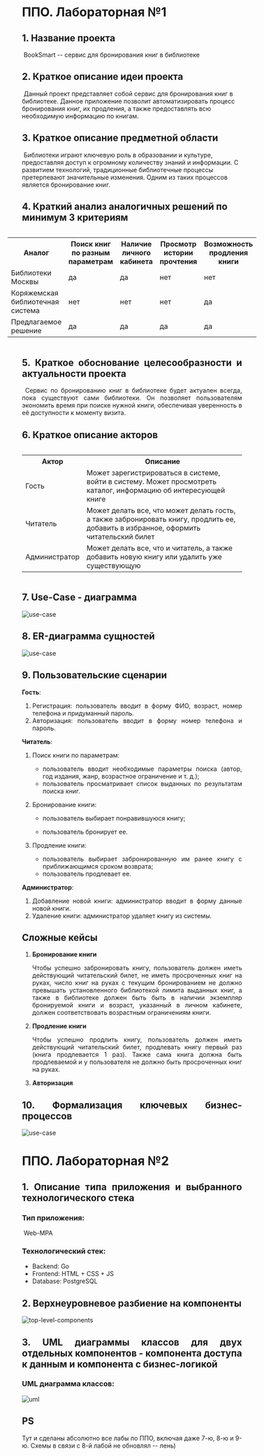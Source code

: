 # ППО. Лабораторная №1

## 1. Название проекта

​	BookSmart -- сервис для бронирования книг в библиотеке

## 2. Краткое описание идеи проекта 
​	Данный проект представляет собой сервис для бронирования книг в библиотеке. Данное приложение позволит автоматизировать процесс бронирования книг, их продления, а также предоставлять всю необходимую информацию по книгам.

## 3. Краткое описание предметной области

​	Библиотеки играют ключевую роль в образовании и культуре, предоставляя доступ к огромному количеству знаний и информации. С развитием технологий, традиционные библиотечные процессы претерпевают значительные изменения. Одним из таких процессов является бронирование книг.

## 4. Краткий анализ аналогичных решений по минимум 3 критериям

<div style="text-align: justify">
<div style="display: flex; justify-content: center;">
  <div>
    <table>
      <tr>
        <th>Аналог</th>
        <th>Поиск книг по разным параметрам</th>
        <th>Наличие личного кабинета</th>
        <th>Просмотр истории прочтения</th>
        <th>Возможность продления книги</th>
      </tr>
      <tr>
        <td>Библиотеки Москвы</td>
        <td>да</td>
        <td>да</td>
        <td>нет</td>
        <td>нет</td>
      </tr>
      <tr>
        <td>Коряжемская библиотечная система</td>
        <td>нет</td>
        <td>нет</td>
        <td>нет</td>
        <td>да</td>
      </tr>
      <tr>
        <td>Предлагаемое решение</td>
        <td>да</td>
        <td>да</td>
        <td>да</td>
        <td>да</td>
      </tr>
    </table>
  </div>
</div>

## 5. Краткое обоснование целесообразности и актуальности проекта

​	Сервис по бронированию книг в библиотеке будет актуален всегда, пока существуют сами библиотеки. Он позволяет пользователям экономить время при поиске нужной книги, обеспечивая уверенность в её доступности к моменту визита. 

## 6. Краткое описание акторов

<div style="text-align: justify">
<div style="display: flex; justify-content: center;">
  <div>
    <table>
      <tr>
        <th>Актор</th>
        <th>Описание</th>
      </tr>
      <tr>
        <td>Гость</td>
        <td>Может зарегистрироваться в системе, войти в систему. Может просмотреть каталог, информацию об интересующей книге</td>
      </tr>
      <tr>
        <td>Читатель</td>
        <td>Может делать все, что может делать гость, а также забронировать книгу, продлить ее, добавить в избранное, оформить читательский билет </td>
      </tr>
      <tr>
        <td>Администратор</td>
        <td>Может делать все, что и читатель, а также добавить новую книгу или удалить уже существующую</td>
      </tr>
    </table>
  </div>
</div>

## 7. Use-Case - диаграмма

![use-case](./diagrams/use-case.drawio.png)

## 8. ER-диаграмма сущностей

![use-case](./diagrams/er.drawio.png)

## 9. Пользовательские сценарии

__Гость__:

1. Регистрация: пользователь вводит в форму ФИО, возраст, номер телефона и придуманный пароль.
2. Авторизация: пользователь вводит в форму номер телефона и пароль.

__Читатель__:
1. Поиск книги по параметрам: 
   * пользователь  вводит необходимые параметры поиска (автор, год издания, жанр, возрастное ограничение и т. д.);
   *  пользователь просматривает список выданных по результатам поиска книг.
2. Бронирование книги:

   * пользователь выбирает понравившуюся книгу;

   * пользователь бронирует ее.
3. Продление книги: 
   * пользователь выбирает забронированную им ранее книгу с приближающимся сроком возврата;
   * пользователь продлевает ее.

__Администратор__:

1. Добавление новой книги: администратор вводит в форму данные новой книги.
2. Удаление книги: администратор удаляет книгу из системы.

## Сложные кейсы

1. __Бронирование книги__ 

   Чтобы успешно забронировать книгу, пользователь должен иметь действующий читательский билет, не иметь просроченных книг на руках, число книг на руках с текущим бронированием не должно превышать установленного библиотекой лимита выданных книг, а также в библиотеке должен быть быть в наличии  экземпляр бронируемой книги и возраст, указанный в личном кабинете, должен соответствовать возрастным ограничениям книги.

2. __Продление книги__ 

   Чтобы успешно продлить книгу, пользователь должен иметь действующий читательский билет, продлевать книгу первый раз (книга продлевается 1 раз). Также сама книга должна быть продлеваемой и у пользователя не должно быть просроченных книг на руках.

3. __Авторизация__ 


## 10. Формализация ключевых бизнес-процессов

![use-case](./diagrams/bpmn.drawio.png)


# ППО. Лабораторная №2

## 1. Описание типа приложения и выбранного технологического стека

### Тип приложения: 

​	Web-MPA

### Технологический стек: 

- Backend: Go
- Frontend: HTML + CSS + JS
- Database: PostgreSQL

## 2. Верхнеуровневое разбиение на компоненты

![top-level-components](./diagrams/top-level-components.drawio.png)

## 3. UML диаграммы классов для двух отдельных компонентов - компонента доступа к данным и компонента с бизнес-логикой

### UML диаграмма классов:

![uml](./diagrams/uml_new.drawio.png)

## PS 

Тут и сделаны абсолютно все лабы по ППО, включая даже 7-ю, 8-ю и 9-ю. Схемы в связи с 8-й лабой не обновлял -- лень)